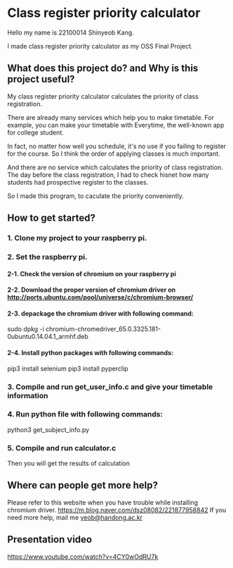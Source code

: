 # Class register priority calculator
Hello my name is 22100014 Shinyeob Kang.

I made class register priority calculator as my OSS Final Project.

## What does this project do? and Why is this project useful?
My class register priority calculator calculates the priority of class registration.

There are already many services which help you to make timetable. For example, you can make your timetable with Everytime, the well-known app for college student.

In fact, no matter how well you schedule, it's no use if you failing to register for the course. So I think the order of applying classes is much important.

And there are no service which calculates the priority of class registration. The day before the class registration, I had to check hisnet how many students had prospective register to the classes.

So I made this program, to caculate the priority conveniently.

## How to get started?
### 1. Clone my project to your raspberry pi.
### 2. Set the raspberry pi.
#### 2-1. Check the version of chromium on your raspberry pi
#### 2-2. Download the proper version of chromium driver on http://ports.ubuntu.com/pool/universe/c/chromium-browser/
#### 2-3. depackage the chromium driver with following command:
sudo dpkg -i chromium-chromedriver_65.0.3325.181-0ubuntu0.14.04.1_armhf.deb
#### 2-4. Install python packages with following commands:
pip3 install selenium
pip3 install pyperclip
### 3. Compile and run get_user_info.c and give your timetable information
### 4. Run python file with following commands:
python3 get_subject_info.py
### 5. Compile and run calculator.c
Then you will get the results of calculation

## Where can people get more help?
Please refer to this website when you have trouble while installing chromium driver. https://m.blog.naver.com/dsz08082/221877958842
If you need more help, mail me yeob@handong.ac.kr

## Presentation video
https://www.youtube.com/watch?v=4CY0wOdRU7k
